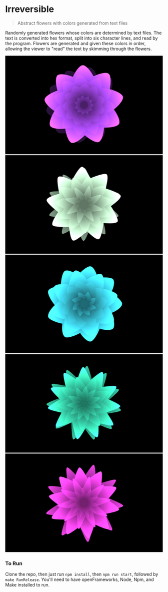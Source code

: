 # Irreversible

> Abstract flowers with colors generated from text files

Randomly generated flowers whose colors are determined by text files. The text is converted into hex format, split into six character lines, and read by the program. Flowers are generated and given these colors in order, allowing the viewer to "read" the text by skimming through the flowers.

![bin/screenshots/ss-1.png](bin/screenshots/ss-1.png)
![bin/screenshots/ss-2.png](bin/screenshots/ss-2.png)
![bin/screenshots/ss-3.png](bin/screenshots/ss-3.png)
![bin/screenshots/ss-4.png](bin/screenshots/ss-4.png)
![bin/screenshots/ss-5.png](bin/screenshots/ss-5.png)

### To Run

Clone the repo, then just run `npm install`, then `npm run start`, followed by `make RunRelease`. You'll need to have openFrameworks, Node, Npm, and Make installed to run.